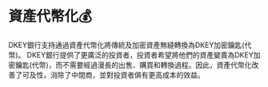 # 資產代幣化💰

DKEY銀行支持通過資產代幣化將傳統及加密資產無縫轉換為DKEY加密鑰匙\(代幣\)。 DKEY銀行提供了更廣泛的投資者，投資者希望將他們的資產變賣為DKEY加密鑰匙\(代幣\)，而不需要經過漫長的出售、購買和轉換過程。因此，資產代幣化改善了可及性，消除了中間商，並對投資者俱有更高成本的效益。

